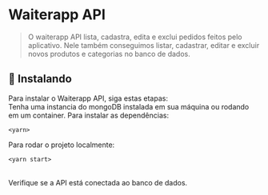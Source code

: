 # Waiterapp API

> O waiterapp API lista, cadastra, edita e exclui pedidos feitos pelo aplicativo. Nele também conseguimos listar, cadastrar, editar e excluir novos produtos e categorias 
no banco de dados.

## 🚀 Instalando

Para instalar o Waiterapp API, siga estas etapas:
</br>
Tenha uma instancia do mongoDB instalada em sua máquina ou rodando em um container.
Para instalar as dependências:
```
<yarn>
```
Para rodar o projeto localmente:
```
<yarn start>
```
</br>
Verifique se a API está conectada ao banco de dados.


